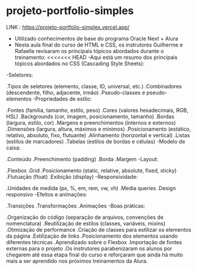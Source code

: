 # projeto-portfolio-simples

<a href="./images/Cópia de Template - Thumbnails GitHub.png" alt="prévia do projeto"></a>

LINK : https://projeto-portfolio-simples.vercel.app/
- Utilizado conhecimentos de base do programa Oracle Next + Alura
- Nesta aula final do curso de HTML e CSS, os instrutores Guilherme e Rafaella revisaram os principais tópicos abordados durante o treinamento:
<<<<<<< HEAD
-Aqui está um resumo dos principais tópicos abordados no CSS (Cascading Style Sheets):

-Seletores:

.Tipos de seletores (elemento, classe, ID, universal, etc.)
.Combinadores (descendente, filho, adjacente, irmão)
.Pseudo-classes e pseudo-elementos
-Propriedades de estilo:

.Fontes (família, tamanho, estilo, peso)
.Cores (valores hexadecimais, RGB, HSL)
.Backgrounds (cor, imagem, posicionamento, tamanho)
.Bordas (largura, estilo, cor)
.Margens e preenchimentos (internos e externos)
.Dimensões (largura, altura, máximos e mínimos)
.Posicionamento (estático, relativo, absoluto, fixo, flutuante)
.Alinhamento (horizontal e vertical)
.Listas (estilos de marcadores)
.Tabelas (estilos de bordas e células)
-Modelo de caixa:

.Conteúdo
.Preenchimento (padding)
.Borda
.Margem
-Layout:

.Flexbox
.Grid
.Posicionamento (static, relative, absolute, fixed, sticky)
.Flutuação (float)
.Exibição (display)
-Responsividade:

.Unidades de medida (px, %, em, rem, vw, vh)
.Media queries
.Design responsivo
-Efeitos e animações:

.Transições
.Transformações
.Animações
-Boas práticas:

.Organização do código (separação de arquivos, convenções de nomenclatura)
.Reutilização de estilos (classes, variáveis, mixins)
.Otimização de performance
.Criação de classes para estilizar os elementos da página
.Estilização de links
.Posicionamento dos elementos usando diferentes técnicas
.Aprendizado sobre o Flexbox
.Importação de fontes externas para o projeto
.Os instrutores parabenizaram os alunos por chegarem até essa etapa final do curso e reforçaram que ainda há muito mais a ser aprendido nos próximos treinamentos da Alura.


